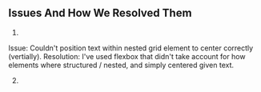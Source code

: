  Issues And How We Resolved Them
----------------------------------------

1)
Issue: Couldn't position text within nested grid element to center correctly (vertially).
Resolution: I've used flexbox that didn't take account for how elements where structured / nested, and simply centered given text.

2)
